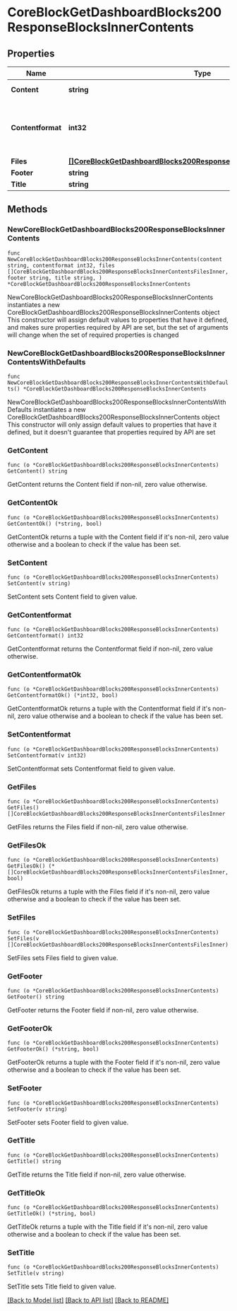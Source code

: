 # CoreBlockGetDashboardBlocks200ResponseBlocksInnerContents

## Properties

Name | Type | Description | Notes
------------ | ------------- | ------------- | -------------
**Content** | **string** | Block contents. | 
**Contentformat** | **int32** | content format (1 &#x3D; HTML, 0 &#x3D; MOODLE, 2 &#x3D; PLAIN, or 4 &#x3D; MARKDOWN) | 
**Files** | [**[]CoreBlockGetDashboardBlocks200ResponseBlocksInnerContentsFilesInner**](CoreBlockGetDashboardBlocks200ResponseBlocksInnerContentsFilesInner.md) |  | 
**Footer** | **string** | Block footer. | 
**Title** | **string** | Block title. | 

## Methods

### NewCoreBlockGetDashboardBlocks200ResponseBlocksInnerContents

`func NewCoreBlockGetDashboardBlocks200ResponseBlocksInnerContents(content string, contentformat int32, files []CoreBlockGetDashboardBlocks200ResponseBlocksInnerContentsFilesInner, footer string, title string, ) *CoreBlockGetDashboardBlocks200ResponseBlocksInnerContents`

NewCoreBlockGetDashboardBlocks200ResponseBlocksInnerContents instantiates a new CoreBlockGetDashboardBlocks200ResponseBlocksInnerContents object
This constructor will assign default values to properties that have it defined,
and makes sure properties required by API are set, but the set of arguments
will change when the set of required properties is changed

### NewCoreBlockGetDashboardBlocks200ResponseBlocksInnerContentsWithDefaults

`func NewCoreBlockGetDashboardBlocks200ResponseBlocksInnerContentsWithDefaults() *CoreBlockGetDashboardBlocks200ResponseBlocksInnerContents`

NewCoreBlockGetDashboardBlocks200ResponseBlocksInnerContentsWithDefaults instantiates a new CoreBlockGetDashboardBlocks200ResponseBlocksInnerContents object
This constructor will only assign default values to properties that have it defined,
but it doesn't guarantee that properties required by API are set

### GetContent

`func (o *CoreBlockGetDashboardBlocks200ResponseBlocksInnerContents) GetContent() string`

GetContent returns the Content field if non-nil, zero value otherwise.

### GetContentOk

`func (o *CoreBlockGetDashboardBlocks200ResponseBlocksInnerContents) GetContentOk() (*string, bool)`

GetContentOk returns a tuple with the Content field if it's non-nil, zero value otherwise
and a boolean to check if the value has been set.

### SetContent

`func (o *CoreBlockGetDashboardBlocks200ResponseBlocksInnerContents) SetContent(v string)`

SetContent sets Content field to given value.


### GetContentformat

`func (o *CoreBlockGetDashboardBlocks200ResponseBlocksInnerContents) GetContentformat() int32`

GetContentformat returns the Contentformat field if non-nil, zero value otherwise.

### GetContentformatOk

`func (o *CoreBlockGetDashboardBlocks200ResponseBlocksInnerContents) GetContentformatOk() (*int32, bool)`

GetContentformatOk returns a tuple with the Contentformat field if it's non-nil, zero value otherwise
and a boolean to check if the value has been set.

### SetContentformat

`func (o *CoreBlockGetDashboardBlocks200ResponseBlocksInnerContents) SetContentformat(v int32)`

SetContentformat sets Contentformat field to given value.


### GetFiles

`func (o *CoreBlockGetDashboardBlocks200ResponseBlocksInnerContents) GetFiles() []CoreBlockGetDashboardBlocks200ResponseBlocksInnerContentsFilesInner`

GetFiles returns the Files field if non-nil, zero value otherwise.

### GetFilesOk

`func (o *CoreBlockGetDashboardBlocks200ResponseBlocksInnerContents) GetFilesOk() (*[]CoreBlockGetDashboardBlocks200ResponseBlocksInnerContentsFilesInner, bool)`

GetFilesOk returns a tuple with the Files field if it's non-nil, zero value otherwise
and a boolean to check if the value has been set.

### SetFiles

`func (o *CoreBlockGetDashboardBlocks200ResponseBlocksInnerContents) SetFiles(v []CoreBlockGetDashboardBlocks200ResponseBlocksInnerContentsFilesInner)`

SetFiles sets Files field to given value.


### GetFooter

`func (o *CoreBlockGetDashboardBlocks200ResponseBlocksInnerContents) GetFooter() string`

GetFooter returns the Footer field if non-nil, zero value otherwise.

### GetFooterOk

`func (o *CoreBlockGetDashboardBlocks200ResponseBlocksInnerContents) GetFooterOk() (*string, bool)`

GetFooterOk returns a tuple with the Footer field if it's non-nil, zero value otherwise
and a boolean to check if the value has been set.

### SetFooter

`func (o *CoreBlockGetDashboardBlocks200ResponseBlocksInnerContents) SetFooter(v string)`

SetFooter sets Footer field to given value.


### GetTitle

`func (o *CoreBlockGetDashboardBlocks200ResponseBlocksInnerContents) GetTitle() string`

GetTitle returns the Title field if non-nil, zero value otherwise.

### GetTitleOk

`func (o *CoreBlockGetDashboardBlocks200ResponseBlocksInnerContents) GetTitleOk() (*string, bool)`

GetTitleOk returns a tuple with the Title field if it's non-nil, zero value otherwise
and a boolean to check if the value has been set.

### SetTitle

`func (o *CoreBlockGetDashboardBlocks200ResponseBlocksInnerContents) SetTitle(v string)`

SetTitle sets Title field to given value.



[[Back to Model list]](../README.md#documentation-for-models) [[Back to API list]](../README.md#documentation-for-api-endpoints) [[Back to README]](../README.md)


